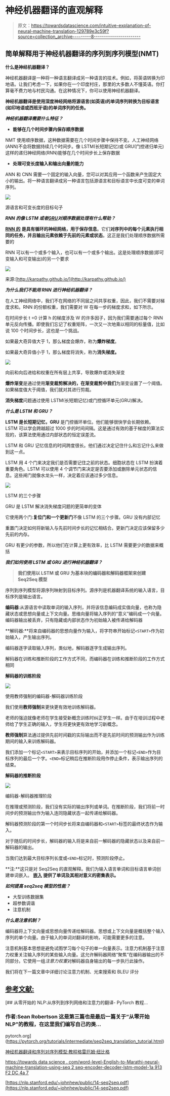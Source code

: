# 神经机器翻译的直观解释

> 原文：<https://towardsdatascience.com/intuitive-explanation-of-neural-machine-translation-129789e3c59f?source=collection_archive---------8----------------------->

## 简单解释用于神经机器翻译的序列到序列模型(NMT)

**什么是神经机器翻译？**

神经机器翻译是一种将一种语言翻译成另一种语言的技术。例如，将英语转换为印地语。让我们考虑一下，如果你在一个印度村庄，那里的大多数人不懂英语。你打算毫不费力地与村民沟通。在这种情况下，你可以使用神经机器翻译。

**神经机器翻译是使用深度神经网络将源语言(如英语)的单词序列转换为目标语言(如印地语或西班牙语)的单词序列的任务。**

***神经机器翻译需要什么特征？***

*   **能够在几个时间步骤内保存顺序数据**

NMT 使用顺序数据，这种数据需要在几个时间步骤中保持不变。人工神经网络(ANN)不会将数据持续几个时间步。像 LSTM(长短期记忆)或 GRU(门控递归单元)这样的递归神经网络(RNN)能够在几个时间步长上保存数据

*   **处理可变长度输入和输出向量的能力**

ANN 和 CNN 需要一个固定的输入向量，您可以对其应用一个函数来产生固定大小的输出。将一种语言翻译成另一种语言包括源语言和目标语言中长度可变的单词序列。

![](img/d5a34330f9e4534d75901be2295b6e89.png)

源语言和可变长度的目标句子

***RNN 的像 LSTM 或者***[***GRU***](https://medium.com/datadriveninvestor/multivariate-time-series-using-gated-recurrent-unit-gru-1039099e545a)***对顺序数据处理有什么帮助？***

[**RNN 的**](https://medium.com/datadriveninvestor/recurrent-neural-network-rnn-52dd4f01b7e8) **是具有循环的神经网络，用于保存信息**。它们**对序列中的每个元素执行相同的任务，并且输出元素依赖于先前的元素或状态**。这正是我们处理顺序数据所需要的

RNN 可以有一个或多个输入，也可以有一个或多个输出。这是处理顺序数据(即可变输入和可变输出)的另一个要求

![](img/c047e50590d2ba3ff6b2d879da0e01b2.png)

来源:[http://karpathy.github.io/](http://karpathy.github.io/)

***为什么我们不能用 RNN 进行神经机器翻译？***

在人工神经网络中，我们不在网络的不同层之间共享权重，因此，我们不需要对梯度求和。RNN 的份额权重，我们需要对 W 在每一步的梯度求和，如下所示。

在时间步长 t =0 计算 h 的梯度涉及 W 的许多因子，因为我们需要通过每个 RNN 单元反向传播。即使我们忘记了权重矩阵，一次又一次地乘以相同的标量值，比如说 100 个时间步长，这也是一个挑战。

如果最大奇异值大于 1，那么梯度会爆炸，称为**爆炸梯度**。

如果最大奇异值小于 1，那么梯度将消失，称为**消失梯度。**

![](img/c759771bd9632f43728a2caec2982c12.png)

向前和向后进给和权重在所有层上共享，导致爆炸或消失渐变

**爆炸渐变**是通过使用**渐变裁剪解决的，在渐变裁剪中我们**为渐变设置了一个阈值。如果梯度值大于阈值，我们就对其进行剪裁。

**消失梯度**问题通过使用 LSTM(长短期记忆)或门控循环单元(GRU)解决。

***什么是 LSTM 和 GRU？***

**LSTM 是长短期记忆，GRU** 是门控循环单位。他们能够很快学会长期依赖。LSTM 可以学会跨越超过 1000 步的时间间隔。这是通过有效的基于梯度的算法实现的，该算法使用通过内部状态的恒定误差流。

LSTM 和 GRU 记忆信息的时间跨度很长。他们通过决定记住什么和忘记什么来做到这一点。

LSTM 用 4 个门来决定我们是否需要记住之前的状态。细胞状态在 LSTM 扮演着重要角色。LSTM 可以使用 4 个调节门来决定是否要添加或删除单元状态的信息。这些闸门就像水龙头一样，决定着应该通过多少信息。

![](img/b82c4f794d260adc3cb23221bc1a059e.png)

LSTM 的三个步骤

GRU 是 LSTM 解决消失梯度问题的更简单的变体

它使用两个门:**复位门和一个更新门**不像 LSTM 的三个步骤。GRU 没有内部记忆

重置门决定如何将新输入与先前时间步长的记忆相结合。更新门决定应该保留多少先前的内存。

GRU 有更少的参数，所以他们在计算上更有效率，比 LSTM 需要更少的数据来概括

***我们如何使用 LSTM 或 GRU 进行神经机器翻译？***

> **我们使用以 LSTM 或 GRU 为基本块的编码器和解码器框架来创建 Seq2Seq 模型**

序列到序列模型将源序列映射到目标序列。源序列是机器翻译系统的输入语言，目标序列是输出语言。

**编码器**:从源语言中读取单词的输入序列，并将该信息编码成实值向量，也称为隐藏状态或思想向量或上下文向量。思维向量将输入序列的“意义”编码成一个向量。编码器输出被丢弃，只有隐藏或内部状态作为初始输入被传递给解码器

**解码器:**将来自编码器的思想向量作为输入，将字符串开始标记`<START>`作为初始输入，产生输出序列。

编码器逐字读取输入序列，类似地，解码器逐字生成输出序列。

解码器在训练和推断阶段的工作方式不同，而编码器在训练和推断阶段的工作方式相同

**解码器的训练阶段**

![](img/0360f14c63100b6b2de10c2a67ea94f8.png)

使用教师强制的编码器-解码器训练阶段

我们使用**教师强制**来更快更有效地训练解码器。

老师的强迫就像老师在学生接受新概念训练时纠正学生一样。由于在培训过程中老师给了学生正确的输入，学生将更快更有效地学习新概念。

**教师强制**算法通过提供先前时间戳的实际输出而不是先前时间的预测输出作为训练期间的输入来训练解码器。

我们添加一个标记`<START>`来表示目标序列的开始，并添加一个标记`<END>`作为目标序列的最后一个字。`<END>`标记稍后在推断阶段用作停止条件，表示输出序列的结束。

**解码器的推断阶段**

![](img/6e03c2424e0a9ffb4d7ffbc7ed5d1e41.png)

编码器-解码器推理阶段

在推理或预测阶段，我们没有实际的输出序列或单词。在推断阶段，我们将前一时间步的预测输出作为输入连同隐藏状态一起传递给解码器。

解码器预测阶段的第一个时间步长将来自编码器和`<START>`标签的最终状态作为输入。

对于随后的时间步长，解码器的输入将是来自前一解码器的隐藏状态以及来自前一解码器的输出。

当我们达到最大目标序列长度或`<END>`标记时，预测阶段停止。

**注:**这只是对 Seq2Seq 的直观解释。我们为输入语言单词和目标语言单词创建单词嵌入。 [**嵌入**](/word-embeddings-for-nlp-5b72991e01d4) **提供了单词及其相对意义的密集表示。**

***如何提高 seq2seq 模型的性能？***

*   大型训练数据集
*   超参数调谐
*   注意机制

***什么是注意机制？***

编码器将上下文向量或思想向量传递给解码器。思想或上下文向量是概括整个输入序列的单个向量。由于输入的单词对翻译的影响，可能需要更多的注意。

注意机制基本思想是避免试图学习每个句子的单一向量表示。注意力机制基于注意力权重关注输入序列的某些输入向量。这允许解码器网络“聚焦”在编码器输出的不同部分。它使用一组*注意力权重*对解码器自身输出的每一步执行此操作。

我们将在下一篇文章中详细讨论注意力机制、光束搜索和 BLEU 评分

## [参考文献:](https://arxiv.org/pdf/1703.01619.pdf)

[](https://pytorch.org/tutorials/intermediate/seq2seq_translation_tutorial.html) [## 从零开始的 NLP:从序列到序列网络和注意力的翻译- PyTorch 教程…

### 作者:Sean Robertson 这是第三篇也是最后一篇关于“从零开始 NLP”的教程，在这里我们编写自己的类…

pytorch.org](https://pytorch.org/tutorials/intermediate/seq2seq_translation_tutorial.html) 

[神经机器翻译和序列对序列模型:教程格雷厄姆·纽比格](https://arxiv.org/pdf/1703.01619.pdf)

[https://towards data science . com/word-level-English-to-Marathi-neural-machine-translation-using-seq 2 seq-encoder-decoder-lstm-model-1a 913 F2 DC 4a 7](/word-level-english-to-marathi-neural-machine-translation-using-seq2seq-encoder-decoder-lstm-model-1a913f2dc4a7)

[https://nlp.stanford.edu/~johnhew/public/14-seq2seq.pdf](https://nlp.stanford.edu/~johnhew/public/14-seq2seq.pdf)